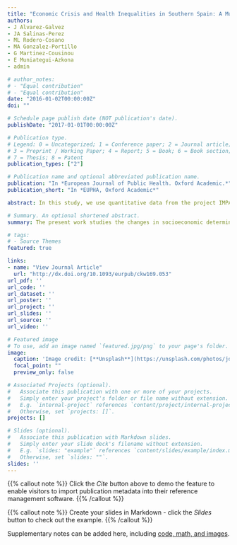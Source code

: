 ```yaml
---
title: "Economic Crisis and Health Inequalities in Southern Spain: A Multilevel Analysis"
authors:
- J Alvarez-Galvez
- JA Salinas-Perez
- ML Rodero-Cosano
- MA Gonzalez-Portillo
- G Martinez-Cousinou
- E Muniategui-Azkona
- admin

# author_notes:
# - "Equal contribution"
# - "Equal contribution"
date: "2016-01-02T00:00:00Z"
doi: ""

# Schedule page publish date (NOT publication's date).
publishDate: "2017-01-01T00:00:00Z"

# Publication type.
# Legend: 0 = Uncategorized; 1 = Conference paper; 2 = Journal article;
# 3 = Preprint / Working Paper; 4 = Report; 5 = Book; 6 = Book section;
# 7 = Thesis; 8 = Patent
publication_types: ["2"]

# Publication name and optional abbreviated publication name.
publication: "In *European Journal of Public Health. Oxford Academic.*"
publication_short: "In *EUPHA, Oxford Academic*"

abstract: In this study, we use quantitative data from the project IMPACT-A, in particular information from the Spanish Health Barometers (2005-2014), to explain the variations between SES and health in Spain during the recent economic crisis. The contextual effect of social and macroeconomic indicators is analyzed through the use of multilevel regression models. The present work studies the changes in socioeconomic determinants of health and analyzes the evolution in this relationship for the period 2005–2014 in Spain. This study supports the existence of contextual effects among Spanish regions that varies the association between SES measures and health, and therefore points out the relevance of socioeconomic context in explaining the differences in individuals’ states of health. In addition, our model indicates that more attention should be paid to less studied SES measures, especially those related to the position of individuals in globalized labor markets.

# Summary. An optional shortened abstract.
summary: The present work studies the changes in socioeconomic determinants of health and analyzes the evolution in this relationship for the period 2005–2014 in Spain. This study supports the existence of contextual effects among Spanish regions that varies the association between SES measures and health, and therefore points out the relevance of socioeconomic context in explaining the differences in individuals’ states of health. In addition, our model indicates that more attention should be paid to less studied SES measures, especially those related to the position of individuals in globalized labor markets.

# tags:
# - Source Themes
featured: true

links:
- name: "View Journal Article"
  url: "http://dx.doi.org/10.1093/eurpub/ckw169.053"
url_pdf: ''
url_code: ''
url_dataset: ''
url_poster: ''
url_project: ''
url_slides: ''
url_source: ''
url_video: ''

# Featured image
# To use, add an image named `featured.jpg/png` to your page's folder. 
image:
  caption: 'Image credit: [**Unsplash**](https://unsplash.com/photos/jdD8gXaTZsc)'
  focal_point: ""
  preview_only: false

# Associated Projects (optional).
#   Associate this publication with one or more of your projects.
#   Simply enter your project's folder or file name without extension.
#   E.g. `internal-project` references `content/project/internal-project/index.md`.
#   Otherwise, set `projects: []`.
projects: []

# Slides (optional).
#   Associate this publication with Markdown slides.
#   Simply enter your slide deck's filename without extension.
#   E.g. `slides: "example"` references `content/slides/example/index.md`.
#   Otherwise, set `slides: ""`.
slides: ''
---
```


{{% callout note %}}
Click the *Cite* button above to demo the feature to enable visitors to import publication metadata into their reference management software.
{{% /callout %}}

{{% callout note %}}
Create your slides in Markdown - click the *Slides* button to check out the example.
{{% /callout %}}

Supplementary notes can be added here, including [code, math, and images](https://wowchemy.com/docs/writing-markdown-latex/).
